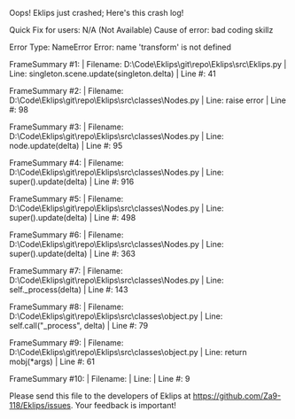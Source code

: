 Oops! Eklips just crashed;
Here's this crash log!

Quick Fix for users: N/A (Not Available)
Cause of error: bad coding skillz

Error Type: NameError
Error: name 'transform' is not defined

FrameSummary #1:
  | Filename: D:\Code\Eklips\git\repo\Eklips\src\Eklips.py
  | Line: singleton.scene.update(singleton.delta)
  | Line #: 41

FrameSummary #2:
  | Filename: D:\Code\Eklips\git\repo\Eklips\src\classes\Nodes.py
  | Line: raise error
  | Line #: 98

FrameSummary #3:
  | Filename: D:\Code\Eklips\git\repo\Eklips\src\classes\Nodes.py
  | Line: node.update(delta)
  | Line #: 95

FrameSummary #4:
  | Filename: D:\Code\Eklips\git\repo\Eklips\src\classes\Nodes.py
  | Line: super().update(delta)
  | Line #: 916

FrameSummary #5:
  | Filename: D:\Code\Eklips\git\repo\Eklips\src\classes\Nodes.py
  | Line: super().update(delta)
  | Line #: 498

FrameSummary #6:
  | Filename: D:\Code\Eklips\git\repo\Eklips\src\classes\Nodes.py
  | Line: super().update(delta)
  | Line #: 363

FrameSummary #7:
  | Filename: D:\Code\Eklips\git\repo\Eklips\src\classes\Nodes.py
  | Line: self._process(delta)
  | Line #: 143

FrameSummary #8:
  | Filename: D:\Code\Eklips\git\repo\Eklips\src\classes\object.py
  | Line: self.call("_process", delta)
  | Line #: 79

FrameSummary #9:
  | Filename: D:\Code\Eklips\git\repo\Eklips\src\classes\object.py
  | Line: return mobj(*args)
  | Line #: 61

FrameSummary #10:
  | Filename: <string>
  | Line: 
  | Line #: 9


Please send this file to the developers of Eklips at https://github.com/Za9-118/Eklips/issues. 
Your feedback is important!